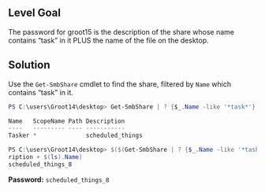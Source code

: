 ## Level Goal
The password for groot15 is the description of the share whose name contains “task” in it PLUS the name of the file on the desktop.

## Solution
Use the <code>Get-SmbShare</code> cmdlet to find the share, filtered by <code>Name</code> which contains “task” in it.
```powershell
PS C:\users\Groot14\desktop> Get-SmbShare | ? {$_.Name -like '*task*'}

Name   ScopeName Path Description     
----   --------- ---- -----------     
Tasker *              scheduled_things                             

PS C:\users\Groot14\desktop> $($(Get-SmbShare | ? {$_.Name -like '*task*'}).Desc
ription + $(ls).Name)                                                           
scheduled_things_8
```
<strong>Password:</strong> <code>scheduled_things_8</code>
